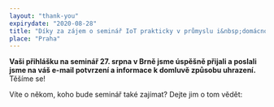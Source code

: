 ```yaml
---
layout: "thank-you"
expirydate: "2020-08-28"
title: "Díky za zájem o seminář IoT prakticky v průmyslu i&nbsp;domácnostech"
place: "Praha"
---
```


**Vaši přihlášku na seminář 27. srpna v Brně jsme úspěšně přijali a poslali jsme na váš e-mail potvrzení a informace k domluvě způsobu uhrazení.** Těšíme se!

Víte o někom, koho bude seminář také zajímat? Dejte jim o tom vědět:

<!-- Go to www.addthis.com/dashboard to customize your tools -->
<div class="addthis_inline_share_toolbox pb-50" style = "text-align:center;margin-top: -30px;"></div>
